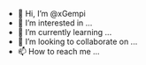 - 👋 Hi, I’m @xGempi
- 👀 I’m interested in ...
- 🌱 I’m currently learning ...
- 💞️ I’m looking to collaborate on ...
- 📫 How to reach me ...

<!---
xGempi/xGempi is a ✨ special ✨ repository because its `README.md` (this file) appears on your GitHub profile.
You can click the Preview link to take a look at your changes.
--->
